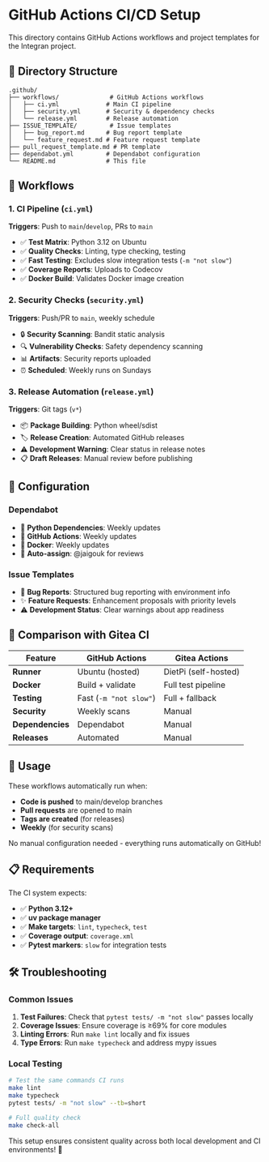# GitHub Actions CI/CD Setup

This directory contains GitHub Actions workflows and project templates for the Integran project.

## 📁 Directory Structure

```
.github/
├── workflows/              # GitHub Actions workflows
│   ├── ci.yml             # Main CI pipeline
│   ├── security.yml       # Security & dependency checks
│   └── release.yml        # Release automation
├── ISSUE_TEMPLATE/         # Issue templates
│   ├── bug_report.md      # Bug report template
│   └── feature_request.md # Feature request template
├── pull_request_template.md # PR template
├── dependabot.yml         # Dependabot configuration
└── README.md              # This file
```

## 🚀 Workflows

### 1. CI Pipeline (`ci.yml`)
**Triggers**: Push to `main`/`develop`, PRs to `main`
- ✅ **Test Matrix**: Python 3.12 on Ubuntu
- ✅ **Quality Checks**: Linting, type checking, testing
- ✅ **Fast Testing**: Excludes slow integration tests (`-m "not slow"`)
- ✅ **Coverage Reports**: Uploads to Codecov
- ✅ **Docker Build**: Validates Docker image creation

### 2. Security Checks (`security.yml`)
**Triggers**: Push/PR to `main`, weekly schedule
- 🔒 **Security Scanning**: Bandit static analysis
- 🔍 **Vulnerability Checks**: Safety dependency scanning
- 📊 **Artifacts**: Security reports uploaded
- ⏰ **Scheduled**: Weekly runs on Sundays

### 3. Release Automation (`release.yml`)
**Triggers**: Git tags (`v*`)
- 📦 **Package Building**: Python wheel/sdist
- 🏷️ **Release Creation**: Automated GitHub releases
- ⚠️ **Development Warning**: Clear status in release notes
- 📋 **Draft Releases**: Manual review before publishing

## 🔧 Configuration

### Dependabot
- 🐍 **Python Dependencies**: Weekly updates
- 🔄 **GitHub Actions**: Weekly updates  
- 🐳 **Docker**: Weekly updates
- 👤 **Auto-assign**: @jaigouk for reviews

### Issue Templates
- 🐛 **Bug Reports**: Structured bug reporting with environment info
- ✨ **Feature Requests**: Enhancement proposals with priority levels
- ⚠️ **Development Status**: Clear warnings about app readiness

## 🔄 Comparison with Gitea CI

| Feature | GitHub Actions | Gitea Actions |
|---------|---------------|---------------|
| **Runner** | Ubuntu (hosted) | DietPi (self-hosted) |
| **Docker** | Build + validate | Full test pipeline |
| **Testing** | Fast (`-m "not slow"`) | Full + fallback |
| **Security** | Weekly scans | Manual |
| **Dependencies** | Dependabot | Manual |
| **Releases** | Automated | Manual |

## 🎯 Usage

These workflows automatically run when:
- **Code is pushed** to main/develop branches
- **Pull requests** are opened to main
- **Tags are created** (for releases)
- **Weekly** (for security scans)

No manual configuration needed - everything runs automatically on GitHub!

## 📋 Requirements

The CI system expects:
- ✅ **Python 3.12+**
- ✅ **uv package manager** 
- ✅ **Make targets**: `lint`, `typecheck`, `test`
- ✅ **Coverage output**: `coverage.xml`
- ✅ **Pytest markers**: `slow` for integration tests

## 🛠️ Troubleshooting

### Common Issues

1. **Test Failures**: Check that `pytest tests/ -m "not slow"` passes locally
2. **Coverage Issues**: Ensure coverage is ≥69% for core modules
3. **Linting Errors**: Run `make lint` locally and fix issues
4. **Type Errors**: Run `make typecheck` and address mypy issues

### Local Testing

```bash
# Test the same commands CI runs
make lint
make typecheck  
pytest tests/ -m "not slow" --tb=short

# Full quality check
make check-all
```

This setup ensures consistent quality across both local development and CI environments! 🚀